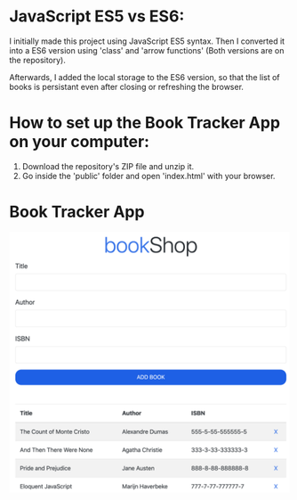 # JavaScript ES5 vs ES6:
I initially made this project using JavaScript ES5 syntax. Then I converted it into a ES6 version using 'class' and 'arrow functions' (Both versions are on the repository).

Afterwards, I added the local storage to the ES6 version, so that the list of books is persistant even after closing or refreshing the browser.

# How to set up the Book Tracker App on your computer:
1. Download the repository's ZIP file and unzip it.
2. Go inside the 'public' folder and open 'index.html' with your browser.

# Book Tracker App
![](images/image01.png)